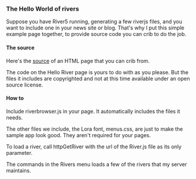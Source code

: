 ### The Hello World of rivers

Suppose you have River5 running, generating a few riverjs files, and you want to include one in your news site or blog. That's why I put this simple example page together, to provide source code you can crib to do the job.

#### The source

Here's the <a href="https://gist.github.com/scripting/87903653a0f5f6df13b4">source</a> of an HTML page that you can crib from. 

The code on the Hello River page is yours to do with as you please. But the files it includes are copyrighted and not at this time available under an open source license. 

#### How to

Include riverbrowser.js in your page. It automatically includes the files it needs.

The other files we include, the Lora font, menus.css, are just to make the sample app look good. They aren't required for your pages.

To load a river, call httpGetRiver with the url of the River.js file as its only parameter.

The commands in the Rivers menu loads a few of the rivers that my server maintains.

